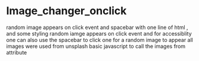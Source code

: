 # Image_changer_onclick
random image appears on click event and spacebar
with one line of html , and some styling 
random iamge appears on click event and for accessiblity one can also use the spacebar to click one for a random image to appear 
all images were used from unsplash 
basic javascript to call the images from attribute 
